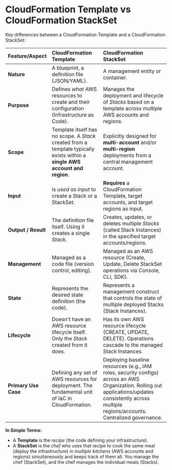 # CloudFormation Template vs CloudFormation StackSet

Key differences between a CloudFormation Template and a CloudFormation StackSet:

| Feature/Aspect       | CloudFormation Template                                                                                                      | CloudFormation StackSet                                                                                                                                                                              |
| :------------------- | :--------------------------------------------------------------------------------------------------------------------------- | :--------------------------------------------------------------------------------------------------------------------------------------------------------------------------------------------------- |
| **Nature**           | A blueprint, a definition file (JSON/YAML).                                                                                  | A management entity or container.                                                                                                                                                                    |
| **Purpose**          | Defines _what_ AWS resources to create and their configuration (Infrastructure as Code).                                     | Manages the deployment and lifecycle of _Stacks_ based on a template across multiple AWS accounts and regions.                                                                                       |
| **Scope**            | Template itself has no scope. A _Stack_ created from a template typically exists within a **single AWS account and region**. | Explicitly designed for **multi-account** and/or **multi-region** deployments from a central management account.                                                                                     |
| **Input**            | Is _used as input_ to create a Stack or a StackSet.                                                                          | **Requires** a CloudFormation Template, target accounts, and target regions as input.                                                                                                                |
| **Output / Result**  | The definition file itself. Using it creates a single _Stack_.                                                               | Creates, updates, or deletes multiple _Stacks_ (called Stack Instances) in the specified target accounts/regions.                                                                                    |
| **Management**       | Managed as a code file (version control, editing).                                                                           | Managed as an AWS resource (Create, Update, Delete StackSet operations via Console, CLI, SDK).                                                                                                       |
| **State**            | Represents the desired state definition (the code).                                                                          | Represents a management construct that controls the state of multiple deployed Stacks (Stack Instances).                                                                                             |
| **Lifecycle**        | Doesn't have an AWS resource lifecycle itself. Only the _Stack_ created from it does.                                        | Has its own AWS resource lifecycle (CREATE, UPDATE, DELETE). Operations cascade to the managed Stack Instances.                                                                                      |
| **Primary Use Case** | Defining any set of AWS resources for deployment. The fundamental unit of IaC in CloudFormation.                             | Deploying baseline resources (e.g., IAM roles, security configs) across an AWS Organization. Rolling out applications/updates consistently across multiple regions/accounts. Centralized governance. |

**In Simple Terms:**

- A **Template** is the _recipe_ (the code defining your infrastructure).
- A **StackSet** is the _chef_ who uses that recipe to cook the same meal (deploy the infrastructure) in _multiple kitchens_ (AWS accounts and regions) simultaneously and keeps track of them all. You manage the chef (StackSet), and the chef manages the individual meals (Stacks).
